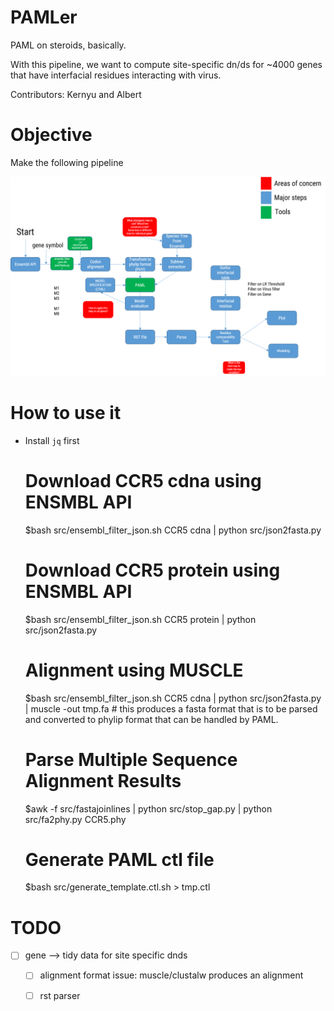 # PAMLer

PAML on steroids, basically. 

With this pipeline, we want to compute site-specific dn/ds for ~4000 genes that have interfacial residues interacting with virus. 

Contributors: Kernyu and Albert

# Objective

Make the following pipeline

![](assets/pipeline-20170725.png)

# How to use it

* Install `jq` first

    # Download CCR5 cdna using ENSMBL API
    $bash src/ensembl_filter_json.sh CCR5 cdna | python src/json2fasta.py
    # Download CCR5 protein using ENSMBL API
    $bash src/ensembl_filter_json.sh CCR5 protein | python src/json2fasta.py
    
    # Alignment using MUSCLE
    $bash src/ensembl_filter_json.sh CCR5 cdna | python src/json2fasta.py  | muscle -out tmp.fa # this produces a fasta format that is to be parsed and converted to phylip format that can be handled by PAML.
 
    # Parse Multiple Sequence Alignment Results
    $awk -f src/fastajoinlines | python src/stop_gap.py | python src/fa2phy.py CCR5.phy

    # Generate PAML ctl file
    $bash src/generate_template.ctl.sh <alignment> <tree> <outputfile> > tmp.ctl



# TODO

* [ ] gene --> tidy data for site specific dnds 
    * [ ] alignment format issue: muscle/clustalw produces an alignment
    * [ ] rst parser



